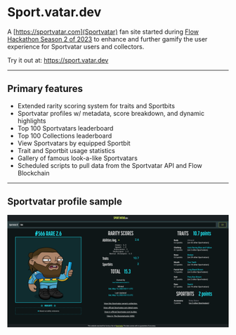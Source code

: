 # Sport.vatar.dev

A [https://sportvatar.com](Sportvatar) fan site started during [Flow Hackathon Season 2 of 2023](https://flow-hackathon-s2.devfolio.co/) to enhance and further gamify the user experience for Sportvatar users and collectors.

Try it out at: https://sport.vatar.dev

***

## Primary features

- Extended rarity scoring system for traits and Sportbits
- Sportvatar profiles w/ metadata, score breakdown, and dynamic highlights
- Top 100 Sportvatars leaderboard
- Top 100 Collections leaderboard
- View Sportvatars by equipped Sportbit
- Trait and Sportbit usage statistics
- Gallery of famous look-a-like Sportvatars
- Scheduled scripts to pull data from the Sportvatar API and Flow Blockchain

***

## Sportvatar profile sample

![alt text](https://raw.githubusercontent.com/derp-derp-derp/sport.vatar.dev/main/public/assets/img/README-sportvatar-detail-sample.png "Sample of the Sportvatar Profile Screen")
